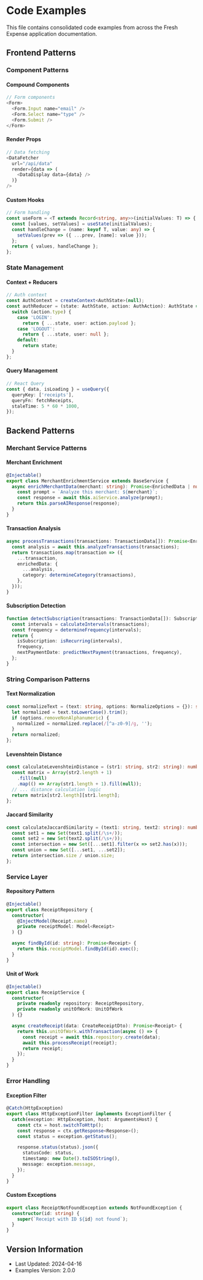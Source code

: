 # Code Examples

This file contains consolidated code examples from across the Fresh Expense application documentation.

## Frontend Patterns

### Component Patterns

#### Compound Components

```typescript
// Form components
<Form>
  <Form.Input name="email" />
  <Form.Select name="type" />
  <Form.Submit />
</Form>
```

#### Render Props

```typescript
// Data fetching
<DataFetcher
  url="/api/data"
  render={data => (
    <DataDisplay data={data} />
  )}
/>
```

#### Custom Hooks

```typescript
// Form handling
const useForm = <T extends Record<string, any>>(initialValues: T) => {
  const [values, setValues] = useState(initialValues);
  const handleChange = (name: keyof T, value: any) => {
    setValues(prev => ({ ...prev, [name]: value }));
  };
  return { values, handleChange };
};
```

### State Management

#### Context + Reducers

```typescript
// Auth context
const AuthContext = createContext<AuthState>(null);
const authReducer = (state: AuthState, action: AuthAction): AuthState => {
  switch (action.type) {
    case 'LOGIN':
      return { ...state, user: action.payload };
    case 'LOGOUT':
      return { ...state, user: null };
    default:
      return state;
  }
};
```

#### Query Management

```typescript
// React Query
const { data, isLoading } = useQuery({
  queryKey: ['receipts'],
  queryFn: fetchReceipts,
  staleTime: 5 * 60 * 1000,
});
```

## Backend Patterns

### Merchant Service Patterns

#### Merchant Enrichment

```typescript
@Injectable()
export class MerchantEnrichmentService extends BaseService {
  async enrichMerchantData(merchant: string): Promise<EnrichedData | null> {
    const prompt = `Analyze this merchant: ${merchant}`;
    const response = await this.aiService.analyze(prompt);
    return this.parseAIResponse(response);
  }
}
```

#### Transaction Analysis

```typescript
async processTransactions(transactions: TransactionData[]): Promise<EnrichedTransaction[]> {
  const analysis = await this.analyzeTransactions(transactions);
  return transactions.map(transaction => ({
    ...transaction,
    enrichedData: {
      ...analysis,
      category: determineCategory(transactions),
    },
  }));
}
```

#### Subscription Detection

```typescript
function detectSubscription(transactions: TransactionData[]): SubscriptionInfo {
  const intervals = calculateIntervals(transactions);
  const frequency = determineFrequency(intervals);
  return {
    isSubscription: isRecurring(intervals),
    frequency,
    nextPaymentDate: predictNextPayment(transactions, frequency),
  };
}
```

### String Comparison Patterns

#### Text Normalization

```typescript
const normalizeText = (text: string, options: NormalizeOptions = {}): string => {
  let normalized = text.toLowerCase().trim();
  if (options.removeNonAlphanumeric) {
    normalized = normalized.replace(/[^a-z0-9]/g, '');
  }
  return normalized;
};
```

#### Levenshtein Distance

```typescript
const calculateLevenshteinDistance = (str1: string, str2: string): number => {
  const matrix = Array(str2.length + 1)
    .fill(null)
    .map(() => Array(str1.length + 1).fill(null));
  // ... distance calculation logic
  return matrix[str2.length][str1.length];
};
```

#### Jaccard Similarity

```typescript
const calculateJaccardSimilarity = (text1: string, text2: string): number => {
  const set1 = new Set(text1.split(/\s+/));
  const set2 = new Set(text2.split(/\s+/));
  const intersection = new Set([...set1].filter(x => set2.has(x)));
  const union = new Set([...set1, ...set2]);
  return intersection.size / union.size;
};
```

### Service Layer

#### Repository Pattern

```typescript
@Injectable()
export class ReceiptRepository {
  constructor(
    @InjectModel(Receipt.name)
    private receiptModel: Model<Receipt>
  ) {}

  async findById(id: string): Promise<Receipt> {
    return this.receiptModel.findById(id).exec();
  }
}
```

#### Unit of Work

```typescript
@Injectable()
export class ReceiptService {
  constructor(
    private readonly repository: ReceiptRepository,
    private readonly unitOfWork: UnitOfWork
  ) {}

  async createReceipt(data: CreateReceiptDto): Promise<Receipt> {
    return this.unitOfWork.withTransaction(async () => {
      const receipt = await this.repository.create(data);
      await this.processReceipt(receipt);
      return receipt;
    });
  }
}
```

### Error Handling

#### Exception Filter

```typescript
@Catch(HttpException)
export class HttpExceptionFilter implements ExceptionFilter {
  catch(exception: HttpException, host: ArgumentsHost) {
    const ctx = host.switchToHttp();
    const response = ctx.getResponse<Response>();
    const status = exception.getStatus();

    response.status(status).json({
      statusCode: status,
      timestamp: new Date().toISOString(),
      message: exception.message,
    });
  }
}
```

#### Custom Exceptions

```typescript
export class ReceiptNotFoundException extends NotFoundException {
  constructor(id: string) {
    super(`Receipt with ID ${id} not found`);
  }
}
```

## Version Information

- Last Updated: 2024-04-16
- Examples Version: 2.0.0
